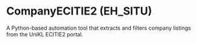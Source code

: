 # CompanyECITIE2 (EH_SITU)

A Python-based automation tool that extracts and filters company listings from the UniKL ECITIE2 portal.
